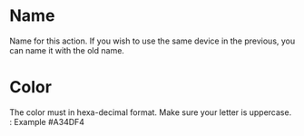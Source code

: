 <i class="icon-font"></i>Name
===================
Name for this action. If you wish to use the same device in the previous, you can name it with the old name.

<i class="icon-tint"></i>Color
===================
The color must in hexa-decimal format. Make sure your letter is uppercase. 
: Example #A34DF4